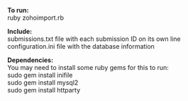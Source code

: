 <p><strong>To run:</strong><br>
ruby zohoimport.rb</p>

<p><strong>Include:</strong><br>
submissions.txt file with each submission ID on its own line<br>
configuration.ini file with the database information</p>

<p><strong>Dependencies:</strong><br>
You may need to install some ruby gems for this to run:<br>
sudo gem install inifile<br>
sudo gem install mysql2<br>
sudo gem install httparty</p>
